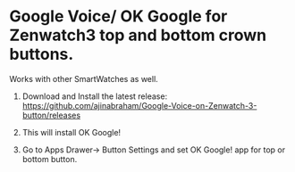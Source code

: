 # Google Voice/ OK Google for Zenwatch3 top and bottom crown buttons.
Works with other SmartWatches as well.

1. Download and Install the latest release: https://github.com/ajinabraham/Google-Voice-on-Zenwatch-3-button/releases

2. This will install OK Google!

3. Go to Apps Drawer-> Button Settings and set OK Google! app for top or bottom button.
